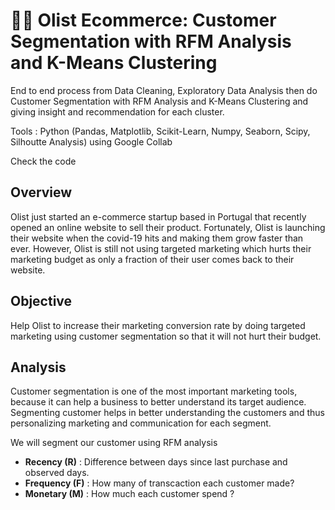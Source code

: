 # 🛒🛒 Olist Ecommerce: Customer Segmentation with RFM Analysis and K-Means Clustering 
End to end process from Data Cleaning, Exploratory Data Analysis then do Customer Segmentation with RFM Analysis and K-Means Clustering and giving insight and recommendation for each cluster.

Tools : Python (Pandas, Matplotlib, Scikit-Learn, Numpy, Seaborn, Scipy, Silhoutte Analysis) using Google Collab

Check the code 

## Overview
Olist just started an e-commerce startup based in Portugal that recently opened an online website to sell their product. Fortunately, Olist is launching their website when the covid-19 hits and making them grow faster than ever. However, Olist is still not using targeted marketing which hurts their marketing budget as only a fraction of their user comes back to their website.

## Objective
Help Olist to increase their marketing conversion rate by doing targeted marketing using customer segmentation so that it will not hurt their budget.

## Analysis
Customer segmentation is one of the most important marketing tools, because it can help a business to better understand its target audience. Segmenting customer helps in better understanding the customers and thus personalizing marketing and communication for each segment.

We will segment our customer using RFM analysis
- **Recency (R)** : Difference between days since last purchase and observed days.
- **Frequency (F)** : How many of transcaction each customer made?
- **Monetary (M)** : How much each customer spend ?
